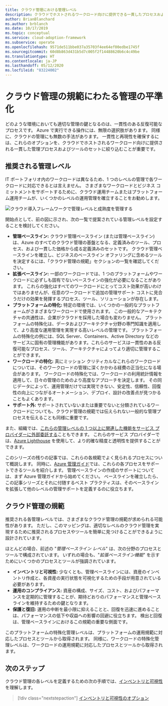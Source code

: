 ```yaml
---
title: クラウド管理における管理レベル
description: クラウドでホストされるワークロード向けに提供できる一貫したプロセスおよびツールのセットにクラウド管理オプションを絞り込む方法について説明します。
author: BrianBlanchard
ms.author: brblanch
ms.date: 10/17/2019
ms.topic: conceptual
ms.service: cloud-adoption-framework
ms.subservice: operate
ms.openlocfilehash: 9571de511bbe037a35703f4ee64ef00edbe1745f
ms.sourcegitcommit: 60d8b863d431b5d7c005f2f14488620b6c4c49be
ms.translationtype: HT
ms.contentlocale: ja-JP
ms.lasthandoff: 05/12/2020
ms.locfileid: "83224002"
---
```

# <a name="management-leveling-across-cloud-management-disciplines"></a>クラウド管理の規範にわたる管理の平準化

どのような環境においても適切な管理の鍵となるのは、一貫性のある反復可能なプロセスです。 Azure で実行できる操作には、無限の選択肢があります。 同様に、クラウドの管理にも無数の手法があります。 一貫性と再現性を確保するには、これらのオプションを、クラウドでホストされるワークロード向けに提供される一貫した管理プロセスおよびツールのセットに絞り込むことが重要です。

## <a name="suggested-management-levels"></a>推奨される管理レベル

IT ポートフォリオ内のワークロードは異なるため、1 つのレベルの管理で各ワークロードに対応できるとは言えません。 さまざまなワークロードとビジネス コミットメントをサポートするために、クラウド運用チームまたはプラットフォーム運用チームが、いくつかのレベルの運用管理を確立することをお勧めします。

![クラウド導入フレームワークで管理レベルと成熟度を管理する](../../_images/manage/cloud-management-maturity.png)

開始点として、前の図に示され、次の一覧で提案されている管理レベルを設定することを検討してください。

- **管理ベースライン:** クラウド管理ベースライン (または管理ベースライン) は、Azure のすべてのクラウド管理の基盤となる、定義済みのツール、プロセス、および一貫した価格から成る定義済みのセットです。 クラウド管理ベースラインを確立し、ビジネスのベースライン オファリングに含めるツールを決定するには、「クラウド管理の規範」セクションの一覧を確認してください。
- **拡張ベースライン:** 一部のワークロードでは、1 つのプラットフォームやワークロードに必ずしも固有でないベースラインの強化が必要になることがあります。 これらの強化はすべてのワークロードにとってコスト効果が高いわけではありませんが、任意のワークロードで追加の管理サポート コストに見合うだけの効果を発揮するプロセス、ツール、ソリューションが存在します。
- **プラットフォームの特化:** 特定の環境では、いくつかの一般的なプラットフォームがさまざまなワークロードで使用されます。 この一般的なアーキテクチャの共通性は、企業がクラウドを採用した場合も変わりません。 プラットフォームの特殊化は、データおよびアーキテクチャ分野の専門知識を適用して、より高度な運用管理を実現する高いレベルの管理です。 プラットフォームの特殊化の例には、SQL Server、Containers、Active Directory などのサービスに固有の管理機能があります。これらのサービスは一貫性のある反復可能なプロセス、ツール、アーキテクチャによってより適切に管理することができます。
- **ワークロードの特化:** 真にミッション クリティカルなこれらのワークロードについては、そのワークロードの管理に深くかかわる経費の正当化になる場合があります。 ワークロードの特殊化では、ワークロードの利用統計情報を適用して、日々の管理のためのより高度なアプローチを決定します。 その同じデータによって、運用管理だけでは実現できない、安定性、信頼性、回復性の向上につながるオートメーション、デプロイ、設計の改善点が見つかることもよくあります。
- **サポート外:** サポートされていないまたは重要でないと分類されているワークロードについても、クラウド管理の規範では伝えられない一般的な管理プロセスを伝えることも同様に重要です。

また、組織では、[これらの管理レベルの 1 つ以上に関連した機能をサービス プロバイダーに外部委託する](https://aka.ms/adopt/partneroffers)こともできます。 これらのサービス プロバイダーでは、[Azure Lighthouse](https://docs.microsoft.com/azure/lighthouse/overview) を使用して、より的確な精度と透明性を提供することができます。

このシリーズの残りの記事では、これらの各規範でよく見られるプロセスについて概説します。
同時に、[Azure 管理ガイド](../azure-management-guide/index.md)では、これらの各プロセスをサポートできるツールを紹介します。 管理ベースラインの作成のサポートについては、まず Azure 管理ガイドから始めてください。 ベースラインを確立したら、この記事シリーズとそれに付随するベスト プラクティスは、そのベースラインを拡張して他のレベルの管理サポートを定義するのに役立ちます。

## <a name="cloud-management-disciplines"></a>クラウド管理の規範

推奨される各管理レベルでは、さまざまなクラウド管理の規範が求められる可能性があります。 ただし、このマッピングは、適切なレベルのクラウド管理を実現するために推奨されるプロセスやツールを簡単に見つけることができるように設計されています。

ほとんどの場合、前述の "_管理ベースライン レベル_" は、次の分野のプロセスとツールで構成されています。 いずれの場合も、"_拡張ベースライン機能_" を示すためにいくつかのプロセスとツールが強調されています。

- **インベントリと可視性:** 少なくとも、管理ベースラインには、資産のインベントリ作成と、各資産の実行状態を可視化するための手段が用意されている必要があります。
- **運用のコンプライアンス:** 資産の構成、サイズ、コスト、およびパフォーマンスを定期的に管理することが、期待どおりのパフォーマンスと管理ベースラインを維持するための鍵となります。
- **保護と復旧:** 運用の中断を最小限に抑えることと、回復を迅速に進めることは、パフォーマンスの低下や収益への影響の回避に役立ちます。 検出と回復は、管理ベースラインにおけるこの規範の重要な側面です。

このプラットフォームの特殊化管理レベルは、プラットフォームの運用規範に対応したプロセスとツールから取得されます。 同様に、ワークロードの特殊化管理レベルは、ワークロードの運用規範に対応したプロセスとツールから取得されます。

## <a name="next-steps"></a>次のステップ

クラウド管理の各レベルを定義するための次の手順では、[インベントリと可視性](./inventory.md)を理解します。

> [!div class="nextstepaction"]
> [インベントリと可視性のオプション](./inventory.md)
